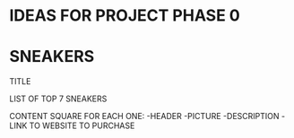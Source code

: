 # IDEAS FOR PROJECT PHASE 0 
# SNEAKERS  

TITLE

LIST OF TOP 7 SNEAKERS

CONTENT SQUARE FOR EACH ONE:
-HEADER 
-PICTURE
-DESCRIPTION
-LINK TO WEBSITE TO PURCHASE

